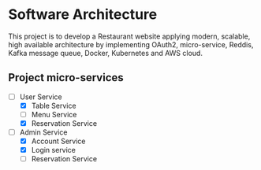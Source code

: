 # Software Architecture
This project is to develop a Restaurant website applying modern, scalable, high available architecture by implementing OAuth2, micro-service, Reddis, Kafka message queue, Docker, Kubernetes and AWS cloud. 

## Project micro-services  
- [ ] User Service
    - [x] Table Service
    - [ ] Menu Service
    - [x] Reservation Service
- [ ] Admin Service
    - [x] Account Service
    - [x] Login service     
    - [ ] Reservation Service